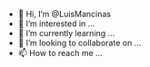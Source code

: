 - 👋 Hi, I’m @LuisMancinas
- 👀 I’m interested in ...
- 🌱 I’m currently learning ...
- 💞️ I’m looking to collaborate on ...
- 📫 How to reach me ...

<!---
LuisMancinas/LuisMancinas is a ✨ special ✨ repository because its `README.md` (this file) appears on your GitHub profile.
You can click the Preview link to take a look at your changes.
--->
